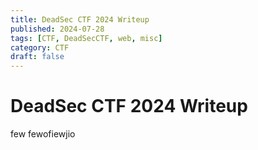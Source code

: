 ```yaml
---
title: DeadSec CTF 2024 Writeup
published: 2024-07-28
tags: [CTF, DeadSecCTF, web, misc]
category: CTF
draft: false
---
```


# DeadSec CTF 2024 Writeup

few
fewofiewjio
